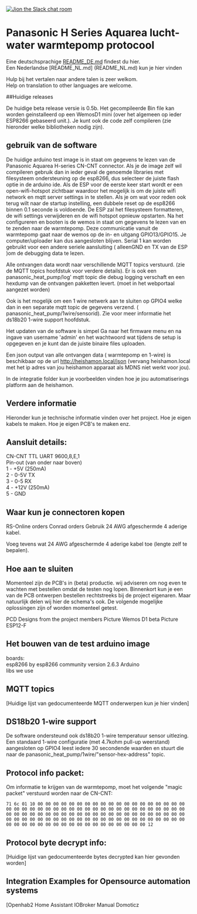 ﻿[![Jion the Slack chat room](https://img.shields.io/badge/Slack-Join%20the%20chat%20room-orange)](https://join.slack.com/t/panasonic-wemos/shared_invite/enQtODg2MDY0NjE1OTI3LTgzYjkwMzIwNTAwZTMyYzgwNDQ1Y2QxYjkwODg3NjMyN2MyM2ViMDM3Yjc3OGE3MGRiY2FkYzI4MzZiZDVkNGE)


# Panasonic H Series Aquarea lucht-water warmtepomp protocool

Eine deutschsprachige [README_DE.md](README_DE.md) findest du hier. \
Een Nederlandse [README_NL.md] (README_NL.md) kun je hier vinden

Hulp bij het vertalen naar andere talen is zeer welkom. \
Help on translation to other languages are welcome.

##Huidige releases

De huidige beta release versie is 0.5b. Het gecompileerde Bin file kan worden geinstalleerd op een WemosD1 mini (over het algemeen op ieder ESP8266 gebaseerd unit.). Je kunt ook de code zelf compileren (zie hieronder welke bibliotheken nodig zijn).

## gebruik van de software

De huidige arduino test image is in staat om gegevens te lezen van de Panasonic Aquarea H-series CN-CNT connector. 
Als je de image zelf wil compileren gebruik dan in ieder geval de genoemde libraries met filesysteem ondersteuning op de esp8266, dus selecteer de juiste flash optie in de arduino ide. 
Als de ESP voor de eerste keer start wordt er een open-wifi-hotspot zichtbaar waardoor het mogelijk is om de juiste wifi network en mqtt server settings in te stellen. 
Als je om wat voor reden ook terug wilt naar de startup instelling, een dubbele reset op de esp8266 binnen 0.1 seconde is voldoende. De ESP zal het filesysteem formatteren, de wifi settings verwijderen en de wifi hotspot opnieuw opstarten. 
Na het configureren en booten  is de wemos in staat om gegevens te lezen van en te zenden naar de warmtepomp. Deze communicatie vanuit de warmtepomp gaat naar de wemos op de in- en uitgang GPIO13/GPIO15. Je computer/uploader kan dus aangesloten blijven.
Serial 1 kan worden gebruikt voor een andere seriele aansluiting ( alleenGND en TX van de ESP )om de debugging data te lezen.

Alle ontvangen data wordt naar verschillende MQTT topics verstuurd. (zie de MQTT topics hoofdstuk voor verdere details). Er is ook een  panasonic_heat_pump/log' mqtt topic die debug logging verschaft en een hexdump van de ontvangen pakketten levert. (moet in het webportaal aangezet worden)

Ook is het mogelijk om een 1 wire netwerk aan te sluiten op GPIO4 welke dan in een separate mqtt topic de gegevens verzend. ( panasonic_heat_pump/1wire/sensorid). Zie voor meer informatie het ds18b20 1-wire support hoofdstuk.

Het updaten van de software is simpel Ga naar het firmware menu en na ingave van username 'admin' en het wachtwoord wat tijdens de setup is opgegeven en je kunt dan de juiste binaire files uploaden.

Een json output van alle ontvangen data ( warmtepomp en 1-wire) is beschikbaar op de url http://heishamon.local/json (vervang heishamon.local met het ip adres van jou heishamon apparaat als MDNS niet werkt voor jou).

In de integratie folder kun je voorbeelden vinden hoe je jou automatiserings platform aan de heishamon.

## Verdere informatie
Hieronder kun je technische informatie vinden over het project. Hoe je eigen kabels te maken. Hoe je eigen PCB's te maken enz. 

## Aansluit details:
CN-CNT TTL UART 9600,8,E,1  \
Pin-out (van onder naar boven) \
1 - +5V (250mA)  \
2 - 0-5V TX  \
3 - 0-5 RX  \
4 - +12V (250mA) \
5 - GND

## Waar kun je connectoren kopen
RS-Online orders
Conrad orders
Gebruik  24 AWG afgeschermde 4 aderige kabel.

Voeg tevens wat 24 AWG afgeschermde 4 aderige kabel toe (lengte zelf te bepalen).

## Hoe aan te sluiten

Momenteel zijn de PCB's in (beta) productie. wij adviseren om nog even te wachten met bestellen omdat de testen nog lopen. Binnenkort kun je een van de PCB ontwerpen bestellen rechtstreeks bij de project eigenaren. Maar natuurlijk delen wij hier de schema's ook. De volgende mogelijke oplossingen zijn of worden momenteel getest.

PCD Designs from the project members 
Picture Wemos D1 beta
Picture ESP12-F



## Het bouwen van de test arduino image
boards: \
esp8266 by esp8266 community version 2.6.3  Arduino  
libs we use


## MQTT topics
[Huidige lijst van gedocumenteerde MQTT onderwerpen kun je hier vinden]

## DS18b20 1-wire support
De software ondersteund ook ds18b20 1-wire temperatuur sensor uitlezing. Een standaard 1-wire configuratie (met 4.7kohm pull-up weerstand) aangesloten op GPIO4 leest iedere 30 secondende waarden en stuurt die naar de panasonic_heat_pump/1wire/"sensor-hex-address" topic.

## Protocol info packet:

Om informatie te krijgen van de warmtepomp, moet het volgende "magic packet" verstuurd worden naar de CN-CNT: 

`71 6c 01 10 00 00 00 00 00 00 00 00 00 00 00 00 00 00 00 00 00 00 00 00 00 00 00 00 00 00 00 00 00 00 00 00 00 00 00 00 00 00 00 00 00 00 00 00 00 00 00 00 00 00 00 00 00 00 00 00 00 00 00 00 00 00 00 00 00 00 00 00 00 00 00 00 00 00 00 00 00 00 00 00 00 00 00 00 00 00 00 00 00 00 00 00 00 00 00 00 00 00 00 00 00 00 00 00 00 00 12`

## Protocol byte decrypt info:

[Huidige lijst van gedocumenteerde bytes decrypted kan hier gevonden worden]
## Integration Examples for Opensource automation systems

[Openhab2
Home Assistant
IOBroker Manual
Domoticz


